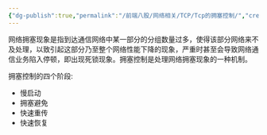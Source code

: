 ```yaml
---
{"dg-publish":true,"permalink":"/前端八股/网络相关/TCP/Tcp的拥塞控制/","created":"2025-05-25T14:19:45.361+08:00","updated":"2025-06-14T22:37:17.778+08:00"}
---
```


网络拥塞现象是指到达通信网络中某一部分的分组数量过多，使得该部分网络来不及处理，以致引起这部分乃至整个网络性能下降的现象，严重时甚至会导致网络通信业务陷入停顿，即出现死锁现象。拥塞控制是处理网络拥塞现象的一种机制。

拥塞控制的四个阶段:

- 慢启动
- 拥塞避免
- 快速重传
- 快速恢复